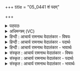 +++
title = "05_0441 शं पदम्"

+++
<details><summary>पदपाठः</summary>

श꣢म्। प꣣द꣢म्। म꣣घ꣢म्। र꣣यीषि꣡णे꣢। न। का꣡म꣢꣯म्। अ꣣व्रतः꣢। अ꣣। व्रतः꣢। हि꣣नोति। न꣢। स्पृ꣣शत्। रयि꣢म्। ४४१।
</details>

<details><summary>अधिमन्त्रम् (VC)</summary>

- इन्द्रः
- त्रसदस्युः
- द्विपदा विराट् पङ्क्तिः
- पञ्चमः
- ऐन्द्रं काण्डम्
</details>

<details><summary>हिन्दी : आचार्य रामनाथ वेदालंकार - विषयः</summary>

अगले मन्त्र में यह विषय है कि धनादि को कौन प्राप्त करता है।
</details>

<details><summary>हिन्दी : आचार्य रामनाथ वेदालंकार - पदार्थः</summary>

पदार्थान्वयभाषाः -  हे मेरे अन्तरात्मा रूपी इन्द्र ! (शम्) सुख, शान्ति, (पदम्) उच्च पद, (मघम्) आध्यात्मिक और भौतिक धन (रयीषिणे) ऐश्वर्यप्राप्ति की महत्त्वाकांक्षावाले को ही मिलता है। (अव्रतः) व्रतरहित और अकर्मण्य मनुष्य (कामम्) किसी उच्च आकांक्षा को (न हिनोति) नहीं प्राप्त होता, और (न) न ही (रयिम्) ऐश्वर्य को (स्पृशत्) स्पर्श कर पाता है ॥५॥
</details>

<details><summary>हिन्दी : आचार्य रामनाथ वेदालंकार - भावार्थः</summary>

भावार्थभाषाः -  धन, सुख, शान्ति और राजा, मन्त्री, न्यायाधीश आदि के उच्च पद एवं मोक्षपद को जो पाना चाहते हैं, उन्हें उसके लिए तीव्र महत्त्वाकांक्षा मन में धारण करके उसकी प्राप्ति के लिए महान् प्रयत्न करना चाहिए ॥५॥
</details>

<details><summary>संस्कृत : आचार्य रामनाथ वेदालंकार - विषयः</summary>

अथ धनादिकं कः प्राप्नोतीत्याह।
</details>

<details><summary>संस्कृत : आचार्य रामनाथ वेदालंकार - पदार्थः</summary>

पदार्थान्वयभाषाः -  हे इन्द्र मदीय अन्तरात्मन् ! (शम्) सुखम्, शान्तिः, (पदम्) उच्चपदम्, (मघम्) आध्यात्मिकं भौतिकं च धनम् (रयीषिणे) धनेच्छुकाय, धनादिप्राप्तिमहत्त्वाकाङ्क्षिणे एव भवति। (अव्रतः) व्रतरहितः अकर्मा च जनः (कामम्) उच्चाकाङ्क्षाम् (न हिनोति) न प्राप्नोति। हि गतौ वृद्धौ च। (न) नैव च (रयिम्) ऐश्वर्यम् (स्पृशत्) स्पृशति, प्राप्नोति। स्पृशतेर्लेटि रूपम् ॥५॥
</details>

<details><summary>संस्कृत : आचार्य रामनाथ वेदालंकार - भावार्थः</summary>

भावार्थभाषाः -  धनं, सुखं, शान्तिं, नृपत्वसचिवत्वन्यायाधीशत्वाद्युच्चं पदं, मोक्षपदं च ये प्राप्तुमिच्छन्ति तैस्तदर्थं तीव्रां महत्त्वाकाङ्क्षां मनसि निधाय तत्प्राप्त्यर्थं महान् प्रयत्नोऽनुष्ठेयः ॥५॥
</details>